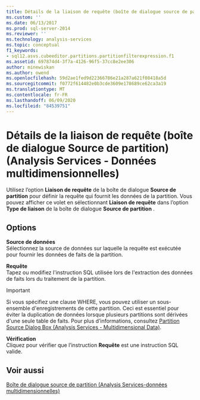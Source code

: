 ```yaml
---
title: Détails de la liaison de requête (boîte de dialogue source de partition) (Analysis Services-données multidimensionnelles) | Microsoft Docs
ms.custom: ''
ms.date: 06/13/2017
ms.prod: sql-server-2014
ms.reviewer: ''
ms.technology: analysis-services
ms.topic: conceptual
f1_keywords:
- sql12.asvs.cubeeditor.partitions.partitionfilterexpression.f1
ms.assetid: 697874d4-3f7a-4126-96f5-37cc8e2ee306
author: minewiskan
ms.author: owend
ms.openlocfilehash: 59d2ae1fed9d22366786e21a287a621f08418a5d
ms.sourcegitcommit: f0772f614482e0b3cde3609e178689ce62ca3a19
ms.translationtype: MT
ms.contentlocale: fr-FR
ms.lasthandoff: 06/09/2020
ms.locfileid: "84539751"
---
```

# <a name="query-binding-detail-partition-source-dialog-box-analysis-services---multidimensional-data"></a>Détails de la liaison de requête (boîte de dialogue Source de partition) (Analysis Services - Données multidimensionnelles)
  Utilisez l’option **Liaison de requête** de la boîte de dialogue **Source de partition** pour définir la requête qui fournit les données de la partition. Vous pouvez afficher ce volet en sélectionnant **Liaison de requête** dans l’option **Type de liaison** de la boîte de dialogue **Source de partition** .  
  
## <a name="options"></a>Options  
 **Source de données**  
 Sélectionnez la source de données sur laquelle la requête est exécutée pour fournir les données de faits de la partition.  
  
 **Requête**  
 Tapez ou modifiez l'instruction SQL utilisée lors de l'extraction des données de faits lors du traitement de la partition.  
  
> [!IMPORTANT]  
>  Si vous spécifiez une clause WHERE, vous pouvez utiliser un sous-ensemble d'enregistrements de cette partition. Ceci est essentiel pour éviter la duplication de données lorsque plusieurs partitions sont dérivées d'une seule table de faits. Pour plus d’informations, consultez [Partition Source Dialog Box &#40;Analysis Services - Multidimensional Data&#41;](partition-source-dialog-box-analysis-services-multidimensional-data.md).  
  
 **Vérification**  
 Cliquez pour vérifier que l’instruction **Requête** est une instruction SQL valide.  
  
## <a name="see-also"></a>Voir aussi  
 [Boîte de dialogue source de partition &#40;Analysis Services-données multidimensionnelles&#41;](partition-source-dialog-box-analysis-services-multidimensional-data.md)  
  
  
